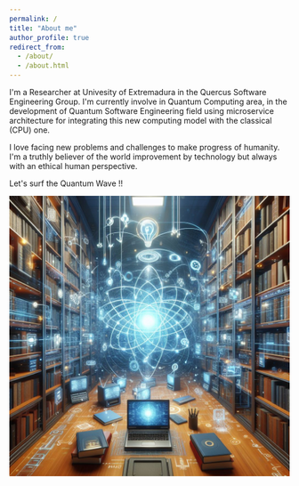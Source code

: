 ```yaml
---
permalink: /
title: "About me"
author_profile: true
redirect_from: 
  - /about/
  - /about.html
---
```

I'm a Researcher at Univesity of Extremadura in the Quercus Software Engineering Group. I'm currently involve in Quantum Computing area, in the development of Quantum Software Engineering field using microservice architecture for integrating this new computing model with the classical (CPU) one.

I love facing new problems and challenges to make progress of humanity. I'm a truthly believer of the world improvement by technology but always with an ethical human perspective.

Let's surf the Quantum Wave !! 

<img title="a title" alt="Alt text" src="/images/about_me.jpeg">
